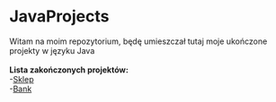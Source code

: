 # JavaProjects
 Witam na moim repozytorium, będę umieszczał tutaj moje ukończone projekty w języku Java <br/><br/>
 **Lista zakończonych projektów:** <br/>
 -[Sklep](https://www.google.com)  
 -[Bank](https://www.google.com)
